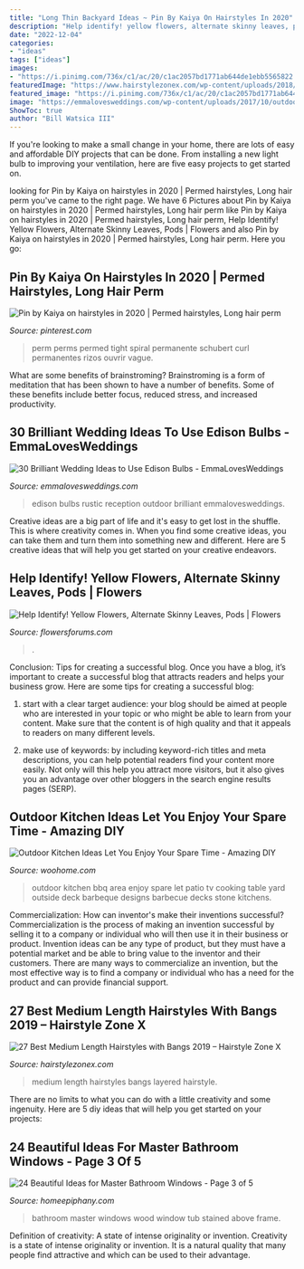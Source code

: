 ```yaml
---
title: "Long Thin Backyard Ideas ~ Pin By Kaiya On Hairstyles In 2020"
description: "Help identify! yellow flowers, alternate skinny leaves, pods"
date: "2022-12-04"
categories:
- "ideas"
tags: ["ideas"]
images:
- "https://i.pinimg.com/736x/c1/ac/20/c1ac2057bd1771ab644de1ebb5565822.jpg"
featuredImage: "https://www.hairstylezonex.com/wp-content/uploads/2018/11/Cutest-Medium-Length-Layered-Hairstyles.jpg"
featured_image: "https://i.pinimg.com/736x/c1/ac/20/c1ac2057bd1771ab644de1ebb5565822.jpg"
image: "https://emmalovesweddings.com/wp-content/uploads/2017/10/outdoor-rustic-wedding-reception-ideas.jpg"
ShowToc: true
author: "Bill Watsica III"
---
```



If you're looking to make a small change in your home, there are lots of easy and affordable DIY projects that can be done. From installing a new light bulb to improving your ventilation, here are five easy projects to get started on.

	

		
looking for Pin by Kaiya on hairstyles in 2020 | Permed hairstyles, Long hair perm you've came to the right page. We have 6 Pictures about Pin by Kaiya on hairstyles in 2020 | Permed hairstyles, Long hair perm like Pin by Kaiya on hairstyles in 2020 | Permed hairstyles, Long hair perm, Help Identify! Yellow Flowers, Alternate Skinny Leaves, Pods | Flowers and also Pin by Kaiya on hairstyles in 2020 | Permed hairstyles, Long hair perm. Here you go:
		
    
## Pin By Kaiya On Hairstyles In 2020 | Permed Hairstyles, Long Hair Perm

<img loading=lazy src="https://i.pinimg.com/736x/c1/ac/20/c1ac2057bd1771ab644de1ebb5565822.jpg" onerror="this.onerror=null;this.src='https://tse2.mm.bing.net/th?id=OIP.Imr2KAKjKbAqOlw0lN9dRQHaNJ&amp;pid=15.1';" alt="Pin by Kaiya on hairstyles in 2020 | Permed hairstyles, Long hair perm">

_Source: pinterest.com_

>perm perms permed tight spiral permanente schubert curl permanentes rizos ouvrir vague. 

	

What are some benefits of brainstroming?
Brainstroming is a form of meditation that has been shown to have a number of benefits. Some of these benefits include better focus, reduced stress, and increased productivity.

    
## 30 Brilliant Wedding Ideas To Use Edison Bulbs - EmmaLovesWeddings

<img loading=lazy src="https://emmalovesweddings.com/wp-content/uploads/2017/10/outdoor-rustic-wedding-reception-ideas.jpg" onerror="this.onerror=null;this.src='https://tse3.mm.bing.net/th?id=OIP.fZdrfC13ry4-yquBoRzX-QHaLH&amp;pid=15.1';" alt="30 Brilliant Wedding Ideas to Use Edison Bulbs - EmmaLovesWeddings">

_Source: emmalovesweddings.com_

>edison bulbs rustic reception outdoor brilliant emmalovesweddings. 

	

Creative ideas are a big part of life and it's easy to get lost in the shuffle. This is where creativity comes in. When you find some creative ideas, you can take them and turn them into something new and different. Here are 5 creative ideas that will help you get started on your creative endeavors.

    
## Help Identify! Yellow Flowers, Alternate Skinny Leaves, Pods | Flowers

<img loading=lazy src="https://d29jd5m3t61t9.cloudfront.net/flowersforums.com/images/fbfiles/images/625w/f2_v_1517490331.jpg" onerror="this.onerror=null;this.src='https://tse4.mm.bing.net/th?id=OIP.aMvGD8e5q2nJHMCe9YMBLgHaFi&amp;pid=15.1';" alt="Help Identify! Yellow Flowers, Alternate Skinny Leaves, Pods | Flowers">

_Source: flowersforums.com_

>. 

	

Conclusion: Tips for creating a successful blog.
Once you have a blog, it’s important to create a successful blog that attracts readers and helps your business grow. Here are some tips for creating a successful blog:
1. start with a clear target audience: your blog should be aimed at people who are interested in your topic or who might be able to learn from your content. Make sure that the content is of high quality and that it appeals to readers on many different levels.

2. make use of keywords: by including keyword-rich titles and meta descriptions, you can help potential readers find your content more easily. Not only will this help you attract more visitors, but it also gives you an advantage over other bloggers in the search engine results pages (SERP).


    
## Outdoor Kitchen Ideas Let You Enjoy Your Spare Time - Amazing DIY

<img loading=lazy src="http://www.woohome.com/wp-content/uploads/2014/02/outdoor-kitchen-15.jpg" onerror="this.onerror=null;this.src='https://tse2.mm.bing.net/th?id=OIP.aBX0IHzMpmdlZpbli8pgXgHaJ4&amp;pid=15.1';" alt="Outdoor Kitchen Ideas Let You Enjoy Your Spare Time - Amazing DIY">

_Source: woohome.com_

>outdoor kitchen bbq area enjoy spare let patio tv cooking table yard outside deck barbeque designs barbecue decks stone kitchens. 

	

Commercialization: How can inventor's make their inventions successful?
Commercialization is the process of making an invention successful by selling it to a company or individual who will then use it in their business or product. 
Invention ideas can be any type of product, but they must have a potential market and be able to bring value to the inventor and their customers. There are many ways to commercialize an invention, but the most effective way is to find a company or individual who has a need for the product and can provide financial support.

    
## 27 Best Medium Length Hairstyles With Bangs 2019 – Hairstyle Zone X

<img loading=lazy src="https://www.hairstylezonex.com/wp-content/uploads/2018/11/Cutest-Medium-Length-Layered-Hairstyles.jpg" onerror="this.onerror=null;this.src='https://tse1.mm.bing.net/th?id=OIP.Uwi9_RF_EceujxQSCdlldQHaNJ&amp;pid=15.1';" alt="27 Best Medium Length Hairstyles with Bangs 2019 – Hairstyle Zone X">

_Source: hairstylezonex.com_

>medium length hairstyles bangs layered hairstyle. 

	

There are no limits to what you can do with a little creativity and some ingenuity. Here are 5 diy ideas that will help you get started on your projects: 

    
## 24 Beautiful Ideas For Master Bathroom Windows - Page 3 Of 5

<img loading=lazy src="https://homeepiphany.com/wp-content/uploads/2016/07/24-Beautiful-Ideas-for-Master-Bathroom-Windows-12.jpg" onerror="this.onerror=null;this.src='https://tse4.mm.bing.net/th?id=OIP.muEOJBlkHWzoqtgxtoihdgHaJR&amp;pid=15.1';" alt="24 Beautiful Ideas for Master Bathroom Windows - Page 3 of 5">

_Source: homeepiphany.com_

>bathroom master windows wood window tub stained above frame. 

	

Definition of creativity: A state of intense originality or invention.
Creativity is a state of intense originality or invention. It is a natural quality that many people find attractive and which can be used to their advantage.

